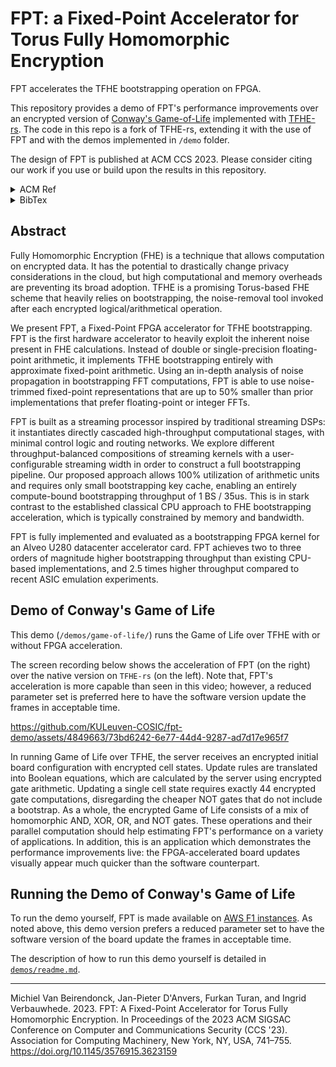 # FPT: a Fixed-Point Accelerator for Torus Fully Homomorphic Encryption

FPT accelerates the TFHE bootstrapping operation on FPGA. 

This repository provides a demo of FPT's performance improvements over an encrypted version of [Conway's Game-of-Life](https://en.wikipedia.org/wiki/Conway%27s_Game_of_Life) implemented with [TFHE-rs](https://github.com/zama-ai/tfhe-rs/). The code in this repo is a fork of TFHE-rs, extending it with the use of FPT and with the demos implemented in `/demo` folder.

The design of FPT is published at ACM CCS 2023. Please consider citing our work if you use or build upon the results in this repository.

<details>
<summary>ACM Ref</summary>
<br>
Michiel Van Beirendonck, Jan-Pieter D'Anvers, Furkan Turan, and Ingrid Verbauwhede. 2023. FPT: A Fixed-Point Accelerator for Torus Fully Homomorphic Encryption. In Proceedings of the 2023 ACM SIGSAC Conference on Computer and Communications Security (CCS '23). Association for Computing Machinery, New York, NY, USA, 741–755. https://doi.org/10.1145/3576915.3623159
</details>

<details>
<summary>BibTex</summary>
<br>





```
@inproceedings{10.1145/3576915.3623159,
author = {Van Beirendonck, Michiel and D'Anvers, Jan-Pieter and Turan, Furkan and Verbauwhede, Ingrid},
title = {FPT: A Fixed-Point Accelerator for Torus Fully Homomorphic Encryption},
year = {2023},
isbn = {9798400700507},
publisher = {Association for Computing Machinery},
address = {New York, NY, USA},
url = {https://doi-org.kuleuven.e-bronnen.be/10.1145/3576915.3623159},
doi = {10.1145/3576915.3623159},
abstract = {Fully Homomorphic Encryption (FHE) is a technique that allows computation on encrypted data. It has the potential to drastically change privacy considerations in the cloud, but high computational and memory overheads are preventing its broad adoption. TFHE is a promising Torus-based FHE scheme that heavily relies on bootstrapping, the noise-removal tool invoked after each encrypted logical/arithmetical operation.  We present FPT, a Fixed-Point FPGA accelerator for TFHE bootstrapping. FPT is the first hardware accelerator to heavily exploit the inherent noise present in FHE calculations. Instead of double or single-precision floating-point arithmetic, it implements TFHE bootstrapping entirely with approximate fixed-point arithmetic. Using an in-depth analysis of noise propagation in bootstrapping FFT computations, FPT is able to use noise-trimmed fixed-point representations that are up to 50\% smaller than prior implementations that prefer floating-point or integer FFTs.  FPT is built as a streaming processor inspired by traditional streaming DSPs: it instantiates directly cascaded high-throughput computational stages, with minimal control logic and routing networks. We explore different throughput-balanced compositions of streaming kernels with a user-configurable streaming width in order to construct a full bootstrapping pipeline. Our proposed approach allows 100\% utilization of arithmetic units and requires only small bootstrapping key cache, enabling an entirely compute-bound bootstrapping throughput of 1 BS / 35us. This is in stark contrast to the established classical CPU approach to FHE bootstrapping acceleration, which is typically constrained by memory and bandwidth. FPT is fully implemented and evaluated as a bootstrapping FPGA kernel for an Alveo U280 datacenter accelerator card. FPT achieves two to three orders of magnitude higher bootstrapping throughput than existing CPU-based implementations, and 2.5x higher throughput compared to recent ASIC emulation experiments.},
booktitle = {Proceedings of the 2023 ACM SIGSAC Conference on Computer and Communications Security},
pages = {741–755},
numpages = {15},
keywords = {hardware accelerator, fpga, tfhe, fully homomorphic encryption},
location = {<conf-loc>, <city>Copenhagen</city>, <country>Denmark</country>, </conf-loc>},
series = {CCS '23}
}
```
</details>

## Abstract

Fully Homomorphic Encryption (FHE) is a technique that allows computation on encrypted data. It has the potential to drastically change privacy considerations in the cloud, but high computational and memory overheads are preventing its broad adoption. TFHE is a promising Torus-based FHE scheme that heavily relies on bootstrapping, the noise-removal tool invoked after each encrypted logical/arithmetical operation.

We present FPT, a Fixed-Point FPGA accelerator for TFHE bootstrapping. FPT is the first hardware accelerator to heavily exploit the inherent noise present in FHE calculations. Instead of double or single-precision floating-point arithmetic, it implements TFHE bootstrapping entirely with approximate fixed-point arithmetic. Using an in-depth analysis of noise propagation in bootstrapping FFT computations, FPT is able to use noise-trimmed fixed-point representations that are up to 50% smaller than prior implementations that prefer floating-point or integer FFTs.

FPT is built as a streaming processor inspired by traditional streaming DSPs: it instantiates directly cascaded high-throughput computational stages, with minimal control logic and routing networks. We explore different throughput-balanced compositions of streaming kernels with a user-configurable streaming width in order to construct a full bootstrapping pipeline. Our proposed approach allows 100% utilization of arithmetic units and requires only small bootstrapping key cache, enabling an entirely compute-bound bootstrapping throughput of 1 BS / 35us. This is in stark contrast to the established classical CPU approach to FHE bootstrapping acceleration, which is typically constrained by memory and bandwidth.

FPT is fully implemented and evaluated as a bootstrapping FPGA kernel for an Alveo U280 datacenter accelerator card. FPT achieves two to three orders of magnitude higher bootstrapping throughput than existing CPU-based implementations, and 2.5 times higher throughput compared to recent ASIC emulation experiments.

## Demo of Conway's Game of Life

This demo (`/demos/game-of-life/`) runs the Game of Life over TFHE with or without FPGA acceleration.

The screen recording below shows the acceleration of FPT (on the right) over the native version on `TFHE-rs` (on the left). Note that, FPT's acceleration is more capable than seen in this video; however, a reduced parameter set is preferred here to have the software version update the frames in acceptable time.

https://github.com/KULeuven-COSIC/fpt-demo/assets/4849663/73bd6242-6e77-44d4-9287-ad7d17e965f7

In running Game of Life over TFHE, the server receives an encrypted initial board configuration with encrypted cell states. Update rules are translated into Boolean equations, which are calculated by the server using encrypted gate arithmetic. Updating a single cell state requires exactly 44 encrypted gate computations, disregarding the cheaper NOT gates that do not include a bootstrap. As a whole, the encrypted Game of Life consists of a mix of homomorphic AND, XOR, OR, and NOT gates. These operations and their parallel computation should help estimating FPT's performance on a variety of applications. In addition, this is an application which demonstrates the performance improvements live: the FPGA-accelerated board updates visually appear much quicker than the software counterpart.

## Running the Demo of Conway's Game of Life

To run the demo yourself, FPT is made available on [AWS F1 instances](https://aws.amazon.com/ec2/instance-types/f1/). As noted above, this demo version prefers a reduced parameter set to have the software version of the board update the frames in acceptable time.

The description of how to run this demo yourself is detailed in [`demos/readme.md`](demos/readme.md).

---

Michiel Van Beirendonck, Jan-Pieter D'Anvers, Furkan Turan, and Ingrid Verbauwhede. 2023. FPT: A Fixed-Point Accelerator for Torus Fully Homomorphic Encryption. In Proceedings of the 2023 ACM SIGSAC Conference on Computer and Communications Security (CCS '23). Association for Computing Machinery, New York, NY, USA, 741–755. https://doi.org/10.1145/3576915.3623159

